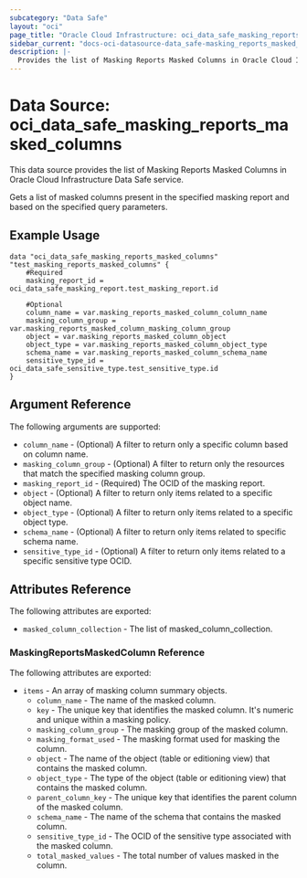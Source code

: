 ```yaml
---
subcategory: "Data Safe"
layout: "oci"
page_title: "Oracle Cloud Infrastructure: oci_data_safe_masking_reports_masked_columns"
sidebar_current: "docs-oci-datasource-data_safe-masking_reports_masked_columns"
description: |-
  Provides the list of Masking Reports Masked Columns in Oracle Cloud Infrastructure Data Safe service
---
```


# Data Source: oci_data_safe_masking_reports_masked_columns
This data source provides the list of Masking Reports Masked Columns in Oracle Cloud Infrastructure Data Safe service.

Gets a list of masked columns present in the specified masking report and based on the specified query parameters.


## Example Usage

```hcl
data "oci_data_safe_masking_reports_masked_columns" "test_masking_reports_masked_columns" {
	#Required
	masking_report_id = oci_data_safe_masking_report.test_masking_report.id

	#Optional
	column_name = var.masking_reports_masked_column_column_name
	masking_column_group = var.masking_reports_masked_column_masking_column_group
	object = var.masking_reports_masked_column_object
	object_type = var.masking_reports_masked_column_object_type
	schema_name = var.masking_reports_masked_column_schema_name
	sensitive_type_id = oci_data_safe_sensitive_type.test_sensitive_type.id
}
```

## Argument Reference

The following arguments are supported:

* `column_name` - (Optional) A filter to return only a specific column based on column name.
* `masking_column_group` - (Optional) A filter to return only the resources that match the specified masking column group.
* `masking_report_id` - (Required) The OCID of the masking report.
* `object` - (Optional) A filter to return only items related to a specific object name.
* `object_type` - (Optional) A filter to return only items related to a specific object type.
* `schema_name` - (Optional) A filter to return only items related to specific schema name.
* `sensitive_type_id` - (Optional) A filter to return only items related to a specific sensitive type OCID.


## Attributes Reference

The following attributes are exported:

* `masked_column_collection` - The list of masked_column_collection.

### MaskingReportsMaskedColumn Reference

The following attributes are exported:

* `items` - An array of masking column summary objects.
	* `column_name` - The name of the masked column.
	* `key` - The unique key that identifies the masked column. It's numeric and unique within a masking policy.
	* `masking_column_group` - The masking group of the masked column.
	* `masking_format_used` - The masking format used for masking the column.
	* `object` - The name of the object (table or editioning view) that contains the masked column.
	* `object_type` - The type of the object (table or editioning view) that contains the masked column.
	* `parent_column_key` - The unique key that identifies the parent column of the masked column.
	* `schema_name` - The name of the schema that contains the masked column.
	* `sensitive_type_id` - The OCID of the sensitive type associated with the masked column.
	* `total_masked_values` - The total number of values masked in the column.

